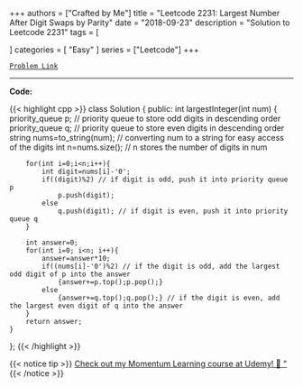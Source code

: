 
+++
authors = ["Crafted by Me"]
title = "Leetcode 2231: Largest Number After Digit Swaps by Parity"
date = "2018-09-23"
description = "Solution to Leetcode 2231"
tags = [
    
]
categories = [
    "Easy"
]
series = ["Leetcode"]
+++



[`Problem Link`](https://leetcode.com/problems/largest-number-after-digit-swaps-by-parity/description/)

---



**Code:**

{{< highlight cpp >}}
class Solution {
public:
    int largestInteger(int num) {
        priority_queue<int> p; // priority queue to store odd digits in descending order
        priority_queue<int> q; // priority queue to store even digits in descending order
        string nums=to_string(num); // converting num to a string for easy access of the digits
        int n=nums.size(); // n stores the number of digits in num
        
        for(int i=0;i<n;i++){
            int digit=nums[i]-'0'; 
            if((digit)%2) // if digit is odd, push it into priority queue p
                p.push(digit);
            else
                q.push(digit); // if digit is even, push it into priority queue q
        }
        
        int answer=0;
        for(int i=0; i<n; i++){
            answer=answer*10;
            if((nums[i]-'0')%2) // if the digit is odd, add the largest odd digit of p into the answer
                {answer+=p.top();p.pop();}
            else
                {answer+=q.top();q.pop();} // if the digit is even, add the largest even digit of q into the answer
        }
        return answer;
    }
};
{{< /highlight >}}



{{< notice tip >}}
[Check out my Momentum Learning course at Udemy! 🚀 "](https://www.udemy.com/course/blind-75-the-data-structures-and-algorithms-essentials/)
{{< /notice >}}

